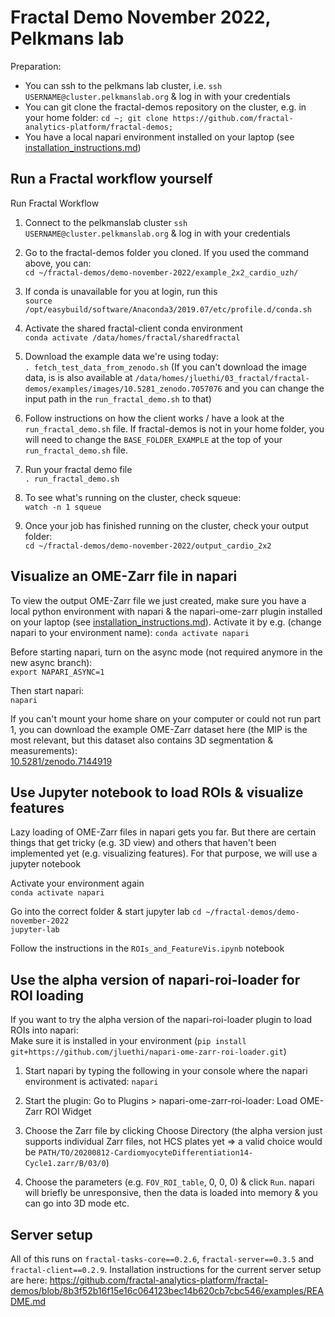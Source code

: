 # Fractal Demo November 2022, Pelkmans lab

Preparation:
- You can ssh to the pelkmans lab cluster, i.e. `ssh USERNAME@cluster.pelkmanslab.org` & log in with your credentials
- You can git clone the fractal-demos repository on the cluster, e.g. in your home folder: `cd ~; git clone https://github.com/fractal-analytics-platform/fractal-demos;`
- You have a local napari environment installed on your laptop (see [installation_instructions.md](https://github.com/jluethi/fractal-demos/blob/main/demo-november-2022/installation_instructions.md))

## Run a Fractal workflow yourself
Run Fractal Workflow  

1. Connect to the pelkmanslab cluster
`ssh USERNAME@cluster.pelkmanslab.org` & log in with your credentials

2. Go to the fractal-demos folder you cloned. If you used the command above, you can:  
`cd ~/fractal-demos/demo-november-2022/example_2x2_cardio_uzh/`

3. If conda is unavailable for you at login, run this  
`source /opt/easybuild/software/Anaconda3/2019.07/etc/profile.d/conda.sh`

4. Activate the shared fractal-client conda environment  
`conda activate /data/homes/fractal/sharedfractal`

5. Download the example data we're using today:  
`. fetch_test_data_from_zenodo.sh`
(If you can't download the image data, is is also available at `/data/homes/jluethi/03_fractal/fractal-demos/examples/images/10.5281_zenodo.7057076` and you can change the input path in the `run_fractal_demo.sh` to that)

6. Follow instructions on how the client works / have a look at the `run_fractal_demo.sh` file. If fractal-demos is not in your home folder, you will need to change the `BASE_FOLDER_EXAMPLE` at the top of your `run_fractal_demo.sh` file.

7. Run your fractal demo file  
`. run_fractal_demo.sh`

8. To see what's running on the cluster, check squeue:  
`watch -n 1 squeue`

9. Once your job has finished running on the cluster, check your output folder:  
`cd ~/fractal-demos/demo-november-2022/output_cardio_2x2`

## Visualize an OME-Zarr file in napari
To view the output OME-Zarr file we just created, make sure you have a local python environment with napari & the napari-ome-zarr plugin installed  on your laptop (see [installation_instructions.md](https://github.com/jluethi/fractal-demos/blob/main/demo-october-2022/installation_instructions.md)). Activate it by e.g. (change napari to your environment name):
`conda activate napari`

Before starting napari, turn on the async mode (not required anymore in the new async branch):  
`export NAPARI_ASYNC=1`

Then start napari:  
`napari`

If you can't mount your home share on your computer or could not run part 1, you can download the example OME-Zarr dataset here (the MIP is the most relevant, but this dataset also contains 3D segmentation & measurements):  
[10.5281/zenodo.7144919](https://zenodo.org/record/7144919)

## Use Jupyter notebook to load ROIs & visualize features
Lazy loading of OME-Zarr files in napari gets you far. But there are certain things that get tricky 
(e.g. 3D view) and others that haven't been implemented yet (e.g. visualizing features). 
For that purpose, we will use a jupyter notebook 

Activate your environment again  
`conda activate napari`

Go into the correct folder & start jupyter lab
`cd ~/fractal-demos/demo-november-2022`  
`jupyter-lab`

Follow the instructions in the `ROIs_and_FeatureVis.ipynb` notebook

## Use the alpha version of napari-roi-loader for ROI loading
If you want to try the alpha version of the napari-roi-loader plugin to load ROIs into napari:  
Make sure it is installed in your environment (`pip install git+https://github.com/jluethi/napari-ome-zarr-roi-loader.git`)

1. Start napari by typing the following in your console where the napari environment is activated: `napari`

2. Start the plugin: Go to Plugins > napari-ome-zarr-roi-loader: Load OME-Zarr ROI Widget

3. Choose the Zarr file by clicking Choose Directory (the alpha version just supports individual Zarr files, not HCS plates yet => a valid choice would be `PATH/TO/20200812-CardiomyocyteDifferentiation14-Cycle1.zarr/B/03/0`)

4. Choose the parameters (e.g. `FOV_ROI_table`, 0, 0, 0) & click `Run`. napari will briefly be unresponsive, then the data is loaded into memory & you can go into 3D mode etc.


## Server setup
All of this runs on `fractal-tasks-core==0.2.6`, `fractal-server==0.3.5` and `fractal-client==0.2.9`. Installation instructions for the current server setup are here: https://github.com/fractal-analytics-platform/fractal-demos/blob/8b3f52b16f15e16c064123bec14b620cb7cbc546/examples/README.md 
